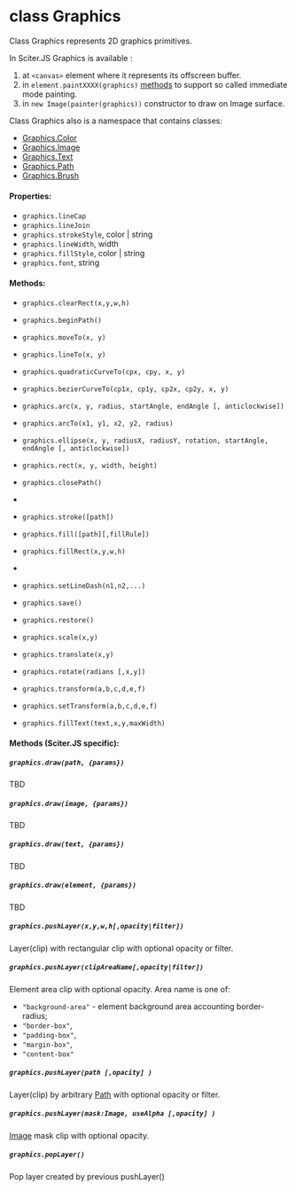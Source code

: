 # class Graphics

Class Graphics represents 2D graphics primitives.

In Sciter.JS Graphics is available :

1. at `<canvas>` element where it represents its offscreen buffer.
2. in `element.paintXXXX(graphics)` [methods](../Element.md#paintXXX) to support so called immediate mode painting.
3. in `new Image(painter(graphics))` constructor to draw on Image surface.

Class Graphics also is a namespace that contains classes:

* [Graphics.Color](Graphics.Color.md)
* [Graphics.Image](Graphics.Image.md)
* [Graphics.Text](Graphics.Text.md)
* [Graphics.Path](Graphics.Path.md)
* [Graphics.Brush](Graphics.Brush.md)

#### Properties:

* `graphics.lineCap` 
* `graphics.lineJoin`
* `graphics.strokeStyle`, color | string
* `graphics.lineWidth`, width
* `graphics.fillStyle`, color | string
* `graphics.font`, string

#### Methods:

* `graphics.clearRect(x,y,w,h)`
* `graphics.beginPath()`
* `graphics.moveTo(x, y)`
* `graphics.lineTo(x, y)`
* `graphics.quadraticCurveTo(cpx, cpy, x, y)`
* `graphics.bezierCurveTo(cp1x, cp1y, cp2x, cp2y, x, y)`
* `graphics.arc(x, y, radius, startAngle, endAngle [, anticlockwise])`
* `graphics.arcTo(x1, y1, x2, y2, radius)`
* `graphics.ellipse(x, y, radiusX, radiusY, rotation, startAngle, endAngle [, anticlockwise])`
* `graphics.rect(x, y, width, height)`
* `graphics.closePath()`
* 
* `graphics.stroke([path])`
* `graphics.fill([path][,fillRule])`
* `graphics.fillRect(x,y,w,h)`
* 
* `graphics.setLineDash(n1,n2,...)`

* `graphics.save()`
* `graphics.restore()`

* `graphics.scale(x,y)`
* `graphics.translate(x,y)`
* `graphics.rotate(radians [,x,y])`
* `graphics.transform(a,b,c,d,e,f)`
* `graphics.setTransform(a,b,c,d,e,f)`

* `graphics.fillText(text,x,y,maxWidth)`

#### Methods (Sciter.JS specific):

##### `graphics.draw(path, {params})`

TBD

##### `graphics.draw(image, {params})` 

TBD

##### `graphics.draw(text, {params})` 

TBD 

##### `graphics.draw(element, {params})` 

TBD 

##### `graphics.pushLayer(x,y,w,h[,opacity|filter])` 

Layer(clip) with rectangular clip with optional opacity or filter.

##### `graphics.pushLayer(clipAreaName[,opacity|filter])` 

Element area clip with optional opacity. Area name is one of:

  * `"background-area"` - element background area accounting border-radius;
  * `"border-box"`,
  * `"padding-box"`,
  * `"margin-box"`,
  * `"content-box"`
  
##### `graphics.pushLayer(path [,opacity] )` 

Layer(clip) by arbitrary [Path](Graphics.Path.md) with optional opacity or filter.

##### `graphics.pushLayer(mask:Image, useAlpha [,opacity] )` 

[Image](Graphics.Image.md) mask clip with optional opacity.


##### `graphics.popLayer()` 

Pop layer created by previous pushLayer() 




